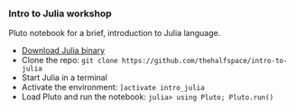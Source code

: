 ### Intro to Julia workshop

Pluto notebook for a brief, introduction to Julia language.

- [Download Julia binary](https://julialang.org/downloads/)
- Clone the repo: `git clone https://github.com/thehalfspace/intro-to-julia`
- Start Julia in a terminal
- Activate the environment: `]activate intro_julia`
- Load Pluto and run the notebook: `julia> using Pluto; Pluto.run()`
